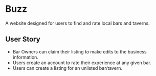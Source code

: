 # Buzz
A website designed for users to find and rate local bars and taverns.

## User Story
- Bar Owners can claim their listing to make edits to the business information. 
- Users create an account to rate their experience at any given bar.
- Users can create a listing for an unlisted bar/tavern.
